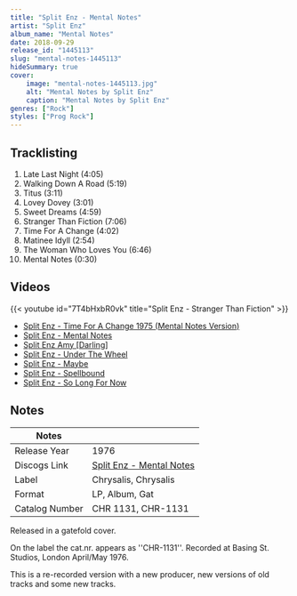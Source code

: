 ```yaml
---
title: "Split Enz - Mental Notes"
artist: "Split Enz"
album_name: "Mental Notes"
date: 2018-09-29
release_id: "1445113"
slug: "mental-notes-1445113"
hideSummary: true
cover:
    image: "mental-notes-1445113.jpg"
    alt: "Mental Notes by Split Enz"
    caption: "Mental Notes by Split Enz"
genres: ["Rock"]
styles: ["Prog Rock"]
---
```


## Tracklisting
1. Late Last Night (4:05)
2. Walking Down A Road (5:19)
3. Titus (3:11)
4. Lovey Dovey (3:01)
5. Sweet Dreams (4:59)
6. Stranger Than Fiction (7:06)
7. Time For A Change (4:02)
8. Matinee Idyll (2:54)
9. The Woman Who Loves You (6:46)
10. Mental Notes (0:30)

## Videos
{{< youtube id="7T4bHxbR0vk" title="Split Enz - Stranger Than Fiction" >}}
- [Split Enz - Time For A Change 1975 (Mental Notes Version)](https://www.youtube.com/watch?v=IwM7xDNasbE)
- [Split Enz - Mental Notes](https://www.youtube.com/watch?v=d80t_wzZq88)
- [Split Enz Amy [Darling]](https://www.youtube.com/watch?v=2CWQ6EDZGYc)
- [Split Enz - Under The Wheel](https://www.youtube.com/watch?v=khPvE9JMg5A)
- [Split Enz - Maybe](https://www.youtube.com/watch?v=psadmPirqpo)
- [Split Enz - Spellbound](https://www.youtube.com/watch?v=m4E-jGjPgAM)
- [Split Enz - So Long For Now](https://www.youtube.com/watch?v=rmGxjnml4yQ)


## Notes

| Notes          |             |
| ---------------| ----------- |
| Release Year   | 1976 |
| Discogs Link   | [Split Enz - Mental Notes](https://www.discogs.com/release/1445113-Split-Enz-Mental-Notes) |
| Label          | Chrysalis, Chrysalis |
| Format         | LP, Album, Gat |
| Catalog Number | CHR 1131, CHR-1131 |

Released in a gatefold cover.  On the label the cat.nr. appears as ''CHR-1131''. Recorded at Basing St. Studios, London April/May 1976.  This is a re-recorded version with a new producer, new versions of old tracks and some new tracks.  

